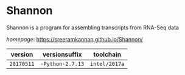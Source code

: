 # Shannon

Shannon is a program for assembling transcripts from RNA-Seq data

*homepage*: <https://sreeramkannan.github.io/Shannon/>

version | versionsuffix | toolchain
--------|---------------|----------
``20170511`` | ``-Python-2.7.13`` | ``intel/2017a``
